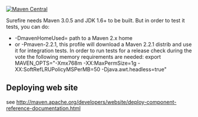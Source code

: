 [![Maven Central](https://maven-badges.herokuapp.com/maven-central/org.apache.maven.surefire/surefire/badge.svg?style=flat)](https://maven-badges.herokuapp.com/maven-central/org.apache.maven.surefire/surefire)

Surefire needs Maven 3.0.5 and JDK 1.6+ to be built.
But in order to test it tests, you can do:
* -DmavenHomeUsed= path to a Maven 2.x home
* or -Pmaven-2.2.1, this profile will download a Maven 2.2.1 distrib and use it for integration tests.
In order to run tests for a release check during the vote the following memory requirements are needed:
export MAVEN_OPTS="-Xmx768m -XX:MaxPermSize=1g -XX:SoftRefLRUPolicyMSPerMB=50 -Djava.awt.headless=true"

Deploying web site
------------------

see http://maven.apache.org/developers/website/deploy-component-reference-documentation.html
